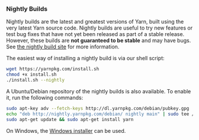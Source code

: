 ### Nightly Builds

Nightly builds are the latest and greatest versions of Yarn, built using the very latest Yarn source code. Nightly builds are useful to try new features or test bug fixes that have not yet been released as part of a stable release. However, these builds are **not guaranteed to be stable** and may have bugs. See [the nightly build site](https://nightly.yarnpkg.com/) for more information.

The easiest way of installing a nightly build is via our shell script:
```sh
wget https://yarnpkg.com/install.sh
chmod +x install.sh
./install.sh --nightly
```

A Ubuntu/Debian repository of the nightly builds is also available. To enable it, run the following commands:
```sh
sudo apt-key adv --fetch-keys http://dl.yarnpkg.com/debian/pubkey.gpg
echo "deb http://nightly.yarnpkg.com/debian/ nightly main" | sudo tee /etc/apt/sources.list.d/yarn-nightly.list
sudo apt-get update && sudo apt-get install yarn
```

On Windows, the [Windows installer](https://nightly.yarnpkg.com/latest.msi) can be used.

